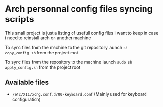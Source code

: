 # Arch personnal config files syncing scripts

This small project is just a listing of usefull config files i want to keep in case i need to reinstall arch on another machine

To sync files from the machine to the git repository launch `sh copy_config.sh` from the project root

To sync files from the repository to the machine launch `sudo sh apply_config.sh` from the project root

## Available files
* `/etc/X11/xorg.conf.d/00-keyboard.conf` (Mainly used for keyboard configuration)
